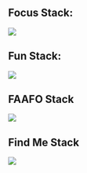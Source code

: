 ## Focus Stack:

<p align="left">
  <a href="https://karlhosking.dev/#focus">
    <img src="https://skillicons.dev/icons?i=nodejs,js,express,dotnet,git,postman,powershell,vite,vscode&perline=3&theme=dark" />
  </a>
</p>

## Fun Stack:

<p align="left">
  <a href="https://karlhosking.dev/#fun">
    <img src="https://skillicons.dev/icons?i=ableton,gamemakerstudio&perline=3&theme=dark" />
  </a>
</p>

## FAAFO Stack

<p align="left">
  <a href="https://karlhosking.dev/#wip">
    <img src="https://skillicons.dev/icons?i=electron,vue&perline=3&theme=dark" />
  </a>
</p>

## Find Me Stack

<p align="left">
  <a href="https://karlhosking.dev/#contact">
    <img src="https://skillicons.dev/icons?i=linkedin,mastodon&perline=3&theme=dark" />
  </a>
</p>
